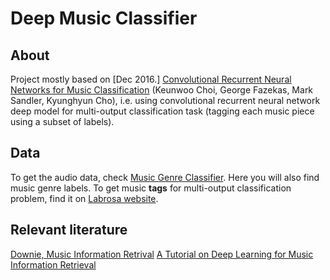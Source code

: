 # Deep Music Classifier

## About

Project mostly based on [Dec 2016.] [Convolutional Recurrent Neural Networks for Music Classification](https://arxiv.org/abs/1609.04243) (Keunwoo Choi, George Fazekas, Mark Sandler, Kyunghyun Cho), i.e. using convolutional recurrent neural network deep model for multi-output classification task (tagging each music piece using a subset of labels).

## Data

To get the audio data, check [Music Genre Classifier](https://github.com/mlachmish/MusicGenreClassification). Here you will also find music genre labels. To get music **tags** for multi-output classification problem, find it on [Labrosa website](https://labrosa.ee.columbia.edu/millionsong/lastfm).

## Relevant literature

[Downie, Music Information Retrival](http://www.music.mcgill.ca/~ich/classes/mumt611_08/downie_mir_arist37.pdf)
[A Tutorial on Deep Learning for Music Information Retrieval](https://arxiv.org/pdf/1709.04396.pdf)
